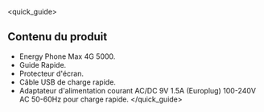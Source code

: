<quick_guide>
## Contenu du produit

* Energy Phone Max 4G 5000.
* Guide Rapide.
* Protecteur d'écran.
* Câble USB de charge rapide.
* Adaptateur d'alimentation courant AC/DC 9V 1.5A (Europlug) 100-240V AC 50-60Hz pour charge rapide.
</quick_guide>

